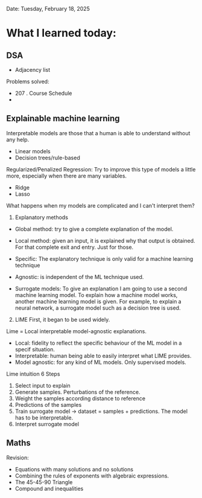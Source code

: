 Date: Tuesday, February 18, 2025

# What I learned today:

## DSA

- Adjacency list

Problems solved:

- 207 . Course Schedule
- 

## Explainable machine learning

Interpretable models are those that a human is able to understand without any help.
- Linear models
- Decision trees/rule-based

Regularized/Penalized Regression: Try to improve this type of models a little more, especially when there are many variables.
* Ridge
* Lasso

What happens when my models are complicated and I can't interpret them?
1. Explanatory methods

* Global method: try to give a complete explanation of the model.
* Local method: given an input, it is explained why that output is obtained. For that complete exit and entry. Just for those.

* Specific: The explanatory technique is only valid for a machine learning technique
* Agnostic: is independent of the ML technique used.

* Surrogate models: To give an explanation I am going to use a second machine learning model. To explain how a machine model works, another machine learning model is given.
For example, to explain a neural network, a surrogate model such as a decision tree is used.

2. LIME
First, it began to be used widely.

Lime = Local interpretable model-agnostic explanations.
* Local: fidelity to reflect the specific behaviour of the ML model in a specif situation.
* Interpretable: human being able to easily interpret what LIME provides.
* Model agnostic: for any kind of ML models. Only supervised models.

Lime intuition
6 Steps
1. Select input to explain
2. Generate samples. Perturbations of the reference.
3. Weight the samples according distance to reference
4. Predictions of  the samples
5. Train surrogate model -> dataset = samples + predictions. The model has to be interpretable.
6. Interpret surrogate model

## Maths
Revision:
- Equations with many solutions and no solutions
- Combining the rules of exponents with algebraic expressions.
- The 45-45-90 Triangle
- Compound and inequalities